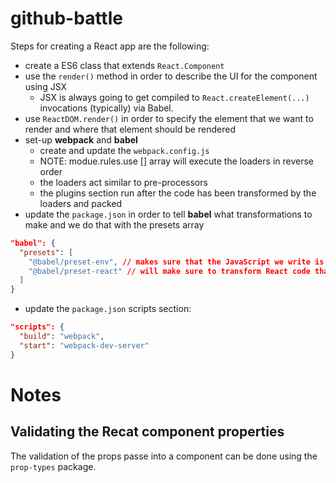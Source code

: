 # github-battle

Steps for creating a React app are the following:
- create a ES6 class that extends `React.Component`
- use the `render()` method in order to describe the UI for the component using JSX
  - JSX is always going to get compiled to `React.createElement(...)` invocations (typically) via Babel.
- use `ReactDOM.render()` in order to specify the element that we want to render and where that element should be rendered
- set-up **webpack** and **babel**
  - create and update the `webpack.config.js`
  - NOTE: modue.rules.use [] array will execute the loaders in reverse order
  - the loaders act similar to pre-processors
  - the plugins section run after the code has been transformed by the loaders and packed
- update the `package.json` in order to tell **babel** what transformations to make and we do that with the presets array
```JSON
"babel": {
  "presets": [
    "@babel/preset-env", // makes sure that the JavaScript we write is compatible with the browser we care
    "@babel/preset-react" // will make sure to transform React code that the browser isn't be able to understand to normal JavaScript code
  ]
}
```
- update the `package.json` scripts section:
```JSON
"scripts": {
  "build": "webpack",
  "start": "webpack-dev-server"
}
```


# Notes

## Validating the Recat component properties

The validation of the props passe into a component can be done using the `prop-types` package.